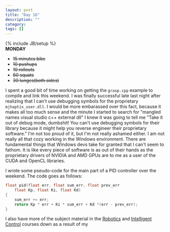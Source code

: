 ```yaml
---
layout: post
title: "Day 16"
description: ""
category:
tags: []
---
```

{% include JB/setup %}  
**MONDAY**  

- ~~15 minutes bike~~
- ~~10 pushups~~
- ~~10 rollouts~~
- ~~60 squats~~
- ~~30 lunges(both sides)~~  

I spent a good bit of time working on getting the `grasp.cpp` example to compile and link this weekend. I was finally successful late last night after realizing that I can't use debugging symbols for the proprietary `mjhaptix_user.dll`. I would be more embarassed over this fact, because it makes all too much sense and the minute I started to search for "mangled names visual studio c++ external dll" I knew it was going to tell me "Take it out of debug mode, dumbshit! You can't use debugging symbols for their library because it might help you reverse engineer their proprietary software." I'm not too proud of it, but I'm not really ashamed either. I am not really all that cozy working in the Windows environment. There are fundamental things that Windows devs take for granted that I can't seem to fathom. It is like every piece of software is as out of their hands as the proprietary drivers of NVIDIA and AMD GPUs are to me as a user of the CUDA and OpenCL libraries.

I wrote some pseudo-code for the main part of a PID controller over the weekend. The code goes as follows:

``` C++
float pid(float err, float sum_err, float prev_err
    float Kp, float Ki, float Kd)
{
    sum_err += err;
    return Kp * err + Ki * sum_err + Kd *(err - prev_err);
}
```

I also have more of the subject material in the [Robotics](http://homes.cs.washington.edu/~todorov/courses/cseP590/index.html) and [Intelligent Control](http://homes.cs.washington.edu/~todorov/courses/amath579/index.html) courses down as a result of my 
